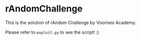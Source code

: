 # rAndomChallenge
This is the solution of rAndom Challenge by Voorivex Academy.

Please refer to `exploit.py` to see the script! :)
